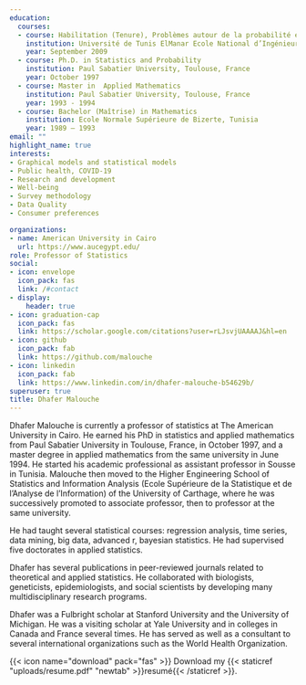 ```yaml
---
education:
  courses:
  - course: Habilitation (Tenure), Problèmes autour de la probabilité et de la statistique, Méthodes et Applications.
    institution: Université de Tunis ElManar Ecole National d’Ingénieurs de Tunis, Tunisia.
    year: September 2009
  - course: Ph.D. in Statistics and Probability
    institution: Paul Sabatier University, Toulouse, France 
    year: October 1997
  - course: Master in  Applied Mathematics  
    institution: Paul Sabatier University, Toulouse, France  
    year: 1993 - 1994
  - course: Bachelor (Maîtrise) in Mathematics
    institution: Ecole Normale Supérieure de Bizerte, Tunisia
    year: 1989 – 1993
email: ""
highlight_name: true
interests:
- Graphical models and statistical models 
- Public health, COVID-19
- Research and development
- Well-being
- Survey methodology
- Data Quality
- Consumer preferences

organizations:
- name: American University in Cairo
  url: https://www.aucegypt.edu/
role: Professor of Statistics
social:
- icon: envelope
  icon_pack: fas
  link: /#contact
- display:
    header: true
- icon: graduation-cap
  icon_pack: fas
  link: https://scholar.google.com/citations?user=rLJsvjUAAAAJ&hl=en
- icon: github
  icon_pack: fab
  link: https://github.com/malouche
- icon: linkedin
  icon_pack: fab
  link: https://www.linkedin.com/in/dhafer-malouche-b54629b/
superuser: true
title: Dhafer Malouche 
---
```


Dhafer Malouche is currently a professor of statistics at The American University in Cairo. He earned his PhD in statistics and applied mathematics from Paul Sabatier University in Toulouse, France, in October 1997, and a master degree in applied mathematics from the same university in June 1994. He started his academic professional as assistant professor in Sousse in Tunisia. Malouche then moved to the Higher Engineering School of Statistics and Information Analysis (Ecole Supérieure de la Statistique et de l’Analyse de l’Information) of the University of Carthage, where he was successively promoted to associate professor, then to professor at the same university. 

He had taught several statistical courses: regression analysis, time series, data mining, big data, advanced r, bayesian statistics. He had supervised five doctorates in applied statistics.

Dhafer has several publications in peer-reviewed journals related to theoretical and applied statistics. He collaborated with biologists, geneticists, epidemiologists, and social scientists by developing many multidisciplinary research programs.

Dhafer was a Fulbright scholar at Stanford University and the University of Michigan. He was a visiting scholar at Yale University and in colleges in Canada and France several times. He has served as well as a consultant to several international organizations such as the World Health Organization.

{{< icon name="download" pack="fas" >}} Download my {{< staticref "uploads/resume.pdf" "newtab" >}}resumé{{< /staticref >}}.
